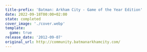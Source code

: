 ```yaml
---
title-prefix: 'Batman: Arkham City - Game of the Year Edition'
date: 2022-09-18T00:00+02:00
state: completed
cover_image: './cover.webp'
template:
  game: true
release_date: '2012-09-07'
original_url: http://community.batmanarkhamcity.com/
---
```

